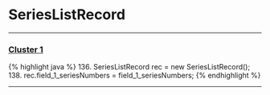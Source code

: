 # SeriesListRecord

***

### [Cluster 1](./1)
{% highlight java %}
136. SeriesListRecord rec = new SeriesListRecord();
138. rec.field_1_seriesNumbers = field_1_seriesNumbers;
{% endhighlight %}

***

